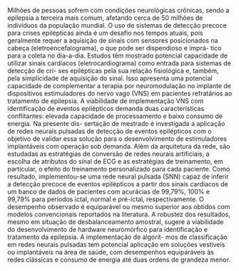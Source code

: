 Milhões de pessoas sofrem com condições neurológicas crônicas, sendo a epilepsia
a terceira mais comum, afetando cerca de 50 milhões de indivíduos da população
mundial. O uso de sistemas de detecção precoce para crises epilépticas ainda é um
desafio nos tempos atuais, pois geralmente requer a aquisição de sinais com sensores
posicionados na cabeça (eletroencefalograma), o que pode ser dispendioso e imprá-
tico para a coleta no dia-a-dia. Estudos têm mostrado potencial capacidade de utilizar
sinais cardíacos (eletrocardiograma) como entrada para sistemas de detecção de cri-
ses epilépticas pela sua relação fisiológica e, também, pela simplicidade de aquisição
do sinal. Isso apresenta uma potencial capacidade de complementar a terapia por
neuromodulação no implante de dispositivos estimuladores do nervo vago (VNS) em
pacientes refratários ao tratamento de epilepsia. A viabilidade de implementação VNS
com identificação de eventos epilépticos demanda duas características conflitantes:
elevada capacidade de processamento e baixo consumo de energia. Na presente dis-
sertação de mestrado é investigada a aplicação de redes neurais pulsadas de detecção
de eventos epilépticos com o objetivo de validar essa solução para o desenvolvimento
de estimuladores implantáveis com operação sob demanda. Além da arquitetura da
rede, são estudadas as estratégias de conversão de redes neurais artificiais, a escolha
de atributos do sinal de ECG e as estratégias de treinamento, em particular, o efeito do
treinamento personalizado para cada paciente. Como resultado, implementou-se uma
rede neural pulsada (SNN) capaz de inferir a detecção precoce de eventos epilépticos
a partir dos sinais cardíacos de um banco de dados de pacientes com acurácias de
99,79%, 100% e 99,79% para períodos ictal, normal e pré-ictal, respectivamente. O
desempenho observado é equiparável ou mesmo superior aos obtidos com modelos
convencionais reportados na literatura. A robustez dos resultados, mesmo em situação
de desbalanceamento amostral, sugere a viabilidade do desenvolvimento de hardware
neuromórfico para identificação e tratamento da epilepsia. A implementação de algorit-
mos de classificação em redes neurais pulsadas tem potencial aplicação em soluções
vestíveis ou implantáveis na área de saúde, com desempenhos equiparáveis às redes
clássicas e consumo de energia até duas ordens de grandeza menor.
